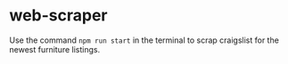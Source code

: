 # web-scraper
Use the command `npm run start` in the terminal to scrap craigslist for the newest furniture listings.